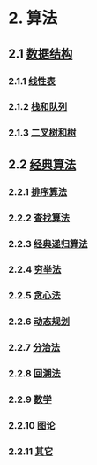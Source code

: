 # 2. 算法

## 2.1 [数据结构](数据结构.md)

### 2.1.1 [线性表](数据结构.md#211-线性表)

### 2.1.2 [栈和队列](数据结构.md#212-栈和队列)

### 2.1.3 [二叉树和树](数据结构.md#213-二叉树和树)

## 2.2 [经典算法](经典算法.md)

### 2.2.1 [排序算法](经典算法.md#221-排序算法)

### 2.2.2 [查找算法](经典算法.md#222-查找算法)

### 2.2.3 [经典递归算法](经典算法.md#223-递归算法)

### 2.2.4 [穷举法](经典算法.md#224-穷举法)

### 2.2.5 [贪心法](经典算法.md#225-贪心法)

### 2.2.6 [动态规划](经典算法.md#226-动态规划)

### 2.2.7 [分治法](经典算法.md#227-分治法)

### 2.2.8 [回溯法](经典算法.md#228-回溯法)

### 2.2.9 [数学](经典算法.md#229-数学)

### 2.2.10 [图论](经典算法.md#2210-图论)

### 2.2.11 [其它](经典算法.md#2211-其它)



